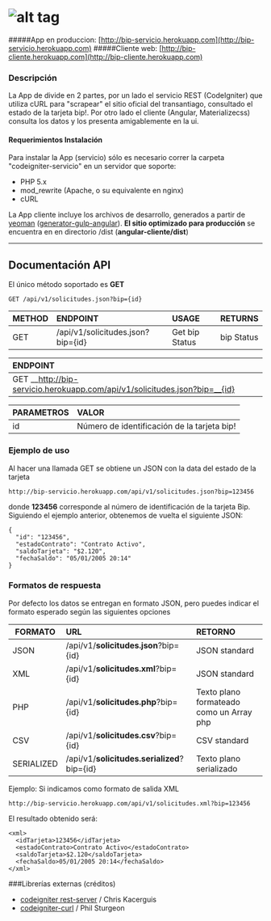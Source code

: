 ![alt tag](https://raw.githubusercontent.com/nicolascine/AppTarjetaBip/master/codeigniter-servicio/assets/img/logo_repo.png)
===========

#####App en produccion: [http://bip-servicio.herokuapp.com](http://bip-servicio.herokuapp.com)
#####Cliente web: [http://bip-cliente.herokuapp.com](http://bip-cliente.herokuapp.com)

### Descripción
La App de divide en 2 partes, por un lado el servicio REST (CodeIgniter) que utiliza cURL para "scrapear" el sitio oficial del transantiago, consultado el estado de la tarjeta bip!. Por otro lado el cliente (Angular, Materializecss) consulta los datos y los presenta amigablemente en la ui.

#### Requerimientos Instalación
Para instalar la App (servicio) sólo es necesario correr la carpeta "codeigniter-servicio" en un servidor que soporte:
- PHP 5.x
- mod_rewrite (Apache, o su equivalente en nginx)
- cURL


La App cliente incluye los archivos de desarrollo, generados a partir de [yeoman](http://yeoman.io/) ([generator-gulp-angular](https://github.com/Swiip/generator-gulp-angular)). __El sitio optimizado para producción__ se encuentra en en directorio /dist (__angular-cliente/dist__)
___

## Documentación API
El único método soportado es __GET__
```
GET /api/v1/solicitudes.json?bip={id}
```

| METHOD        | ENDPOINT                          | USAGE          | RETURNS   |
| ------------- |:----------------------------------| :--------------| :---------|
| GET           | /api/v1/solicitudes.json?bip={id} | Get bip Status | bip Status|

| ENDPOINT                                                             |
| :--------------------------------------------------------------------|
| GET __http://bip-servicio.herokuapp.com/api/v1/solicitudes.json?bip=__{id}  |

| PARAMETROS   | VALOR                                       |
|--------------|:--------------------------------------------|
| id           | Número de identificación de la tarjeta bip! |



### Ejemplo de uso
Al hacer una llamada GET se obtiene un JSON con la data del estado de la tarjeta
```
http://bip-servicio.herokuapp.com/api/v1/solicitudes.json?bip=123456
```
donde __123456__ corresponde al número de identificación de la tarjeta Bip.
Siguiendo el ejemplo anterior, obtenemos de vuelta el siguiente JSON:
```
{
  "id": "123456",
  "estadoContrato": "Contrato Activo",
  "saldoTarjeta": "$2.120",
  "fechaSaldo": "05/01/2005 20:14"
}
```
### Formatos de respuesta
Por defecto los datos se entregan en formato JSON, pero puedes indicar el formato esperado según las siguientes opciones


| FORMATO    | URL                                     | RETORNO
| -----------|:----------------------------------------| :-------------------------------------------|
| JSON       | /api/v1/__solicitudes.json__?bip={id}       | JSON standard				             |
| XML        | /api/v1/__solicitudes.xml__?bip={id}        | JSON standard							 |
| PHP        | /api/v1/__solicitudes.php__?bip={id}        | Texto plano formateado como un Array php|
| CSV        | /api/v1/__solicitudes.csv__?bip={id}        | CSV standard							 |
| SERIALIZED | /api/v1/__solicitudes.serialized__?bip={id} | Texto plano serializado				 |


Ejemplo: Si indicamos como formato de salida XML

```
http://bip-servicio.herokuapp.com/api/v1/solicitudes.xml?bip=123456
```
El resultado obtenido será:
```
<xml>
  <idTarjeta>123456</idTarjeta>
  <estadoContrato>Contrato Activo</estadoContrato>
  <saldoTarjeta>$2.120</saldoTarjeta>
  <fechaSaldo>05/01/2005 20:14</fechaSaldo>
</xml>
```

###Librerías externas (créditos)

- [codeigniter rest-server](https://github.com/chriskacerguis/codeigniter-restserver) / Chris Kacerguis
- [codeigniter-curl](https://github.com/philsturgeon/codeigniter-curl) / Phil Sturgeon



